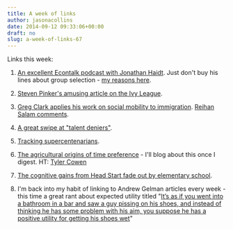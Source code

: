 ```yaml
---
title: A week of links
author: jasonacollins
date: 2014-09-12 09:33:06+00:00
draft: no
slug: a-week-of-links-67
---
```


Links this week:
	
  1. [An excellent Econtalk podcast with Jonathan Haidt](http://www.econtalk.org/archives/2014/01/jonathan_haidt.html). Just don't buy his lines about group selection - [my reasons here](https://jasoncollins.blog/haidts-group-selection/).

	
  2. [Steven Pinker's amusing article on the Ivy League](http://www.newrepublic.com/article/119321/harvard-ivy-league-should-judge-students-standardized-tests).

	
  3. [Greg Clark applies his work on social mobility to immigration](http://www.foreignaffairs.com/node/139101). [Reihan Salam comments](http://www.nationalreview.com/agenda/386810/immigration-and-persistence-social-status-reihan-salam).

	
  4. [A great swipe at "talent deniers"](http://www.psychologytoday.com/blog/finding-the-next-einstein/201407/shakespeare-vermeer-and-the-secrets-genius).

	
  5. [Tracking supercentenarians](http://www.smithsonianmag.com/science-nature/keeping-track-oldest-people-world-180951976/?all).

	
  6. [The agricultural origins of time preference](http://papers.ssrn.com/sol3/papers.cfm?abstract_id=2486206) - I'll blog about this once I digest. HT: [Tyler Cowen](http://marginalrevolution.com/marginalrevolution/2014/09/the-agricultural-origins-of-time-preference.html)

	
  7. [The cognitive gains from Head Start fade out by elementary school](http://www.nber.org/papers/w20434).

	
  8. I'm back into my habit of linking to Andrew Gelman articles every week - this time a great rant about expected utility titled "[It’s as if you went into a bathroom in a bar and saw a guy pissing on his shoes, and instead of thinking he has some problem with his aim, you suppose he has a positive utility for getting his shoes wet](http://andrewgelman.com/2014/09/10/notion-geocentric-universe-come-criticism-copernican-astronomy/)"


